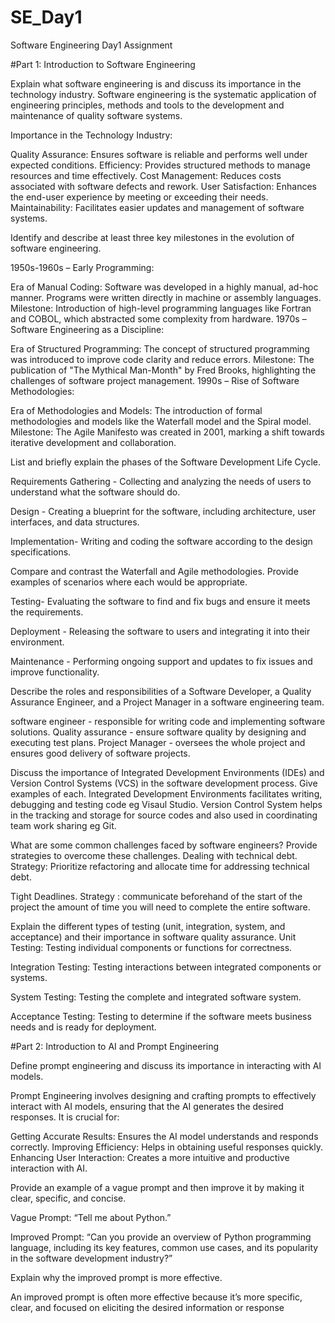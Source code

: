 # SE_Day1
Software Engineering Day1 Assignment

#Part 1: Introduction to Software Engineering

Explain what software engineering is and discuss its importance in the technology industry.
Software engineering is the systematic application of engineering principles, methods and tools to the development and maintenance of quality software systems.

Importance in the Technology Industry:

Quality Assurance: Ensures software is reliable and performs well under expected conditions.
Efficiency: Provides structured methods to manage resources and time effectively.
Cost Management: Reduces costs associated with software defects and rework.
User Satisfaction: Enhances the end-user experience by meeting or exceeding their needs.
Maintainability: Facilitates easier updates and management of software systems.

Identify and describe at least three key milestones in the evolution of software engineering.

1950s-1960s – Early Programming:

Era of Manual Coding: Software was developed in a highly manual, ad-hoc manner. Programs were written directly in machine or assembly languages.
Milestone: Introduction of high-level programming languages like Fortran and COBOL, which abstracted some complexity from hardware.
1970s – Software Engineering as a Discipline:

Era of Structured Programming: The concept of structured programming was introduced to improve code clarity and reduce errors.
Milestone: The publication of "The Mythical Man-Month" by Fred Brooks, highlighting the challenges of software project management.
1990s – Rise of Software Methodologies:

Era of Methodologies and Models: The introduction of formal methodologies and models like the Waterfall model and the Spiral model.
Milestone: The Agile Manifesto was created in 2001, marking a shift towards iterative development and collaboration.

List and briefly explain the phases of the Software Development Life Cycle.

Requirements Gathering - Collecting and analyzing the needs of users to understand what the software should do.

Design - Creating a blueprint for the software, including architecture, user interfaces, and data structures.

Implementation- Writing and coding the software according to the design specifications.

Compare and contrast the Waterfall and Agile methodologies. Provide examples of scenarios where each would be appropriate.

Testing- Evaluating the software to find and fix bugs and ensure it meets the requirements.

Deployment - Releasing the software to users and integrating it into their environment.

Maintenance - Performing ongoing support and updates to fix issues and improve functionality.


Describe the roles and responsibilities of a Software Developer, a Quality Assurance Engineer, and a Project Manager in a software engineering team.

software engineer - responsible for writing code and implementing software solutions.
Quality assurance - ensure software quality by designing and executing test  plans.
Project Manager - oversees the whole project and ensures good delivery of software projects.


Discuss the importance of Integrated Development Environments (IDEs) and Version Control Systems (VCS) in the software development process. Give examples of each.
Integrated Development Environments facilitates writing, debugging and testing code eg Visaul Studio.
Version Control System helps in the tracking and storage for source codes and also used in coordinating team work sharing eg Git.


What are some common challenges faced by software engineers? Provide strategies to overcome these challenges.
 Dealing with technical debt.
Strategy: Prioritize refactoring and allocate time for addressing technical debt.

Tight Deadlines.
Strategy : communicate beforehand of the start of the project the amount of time you will need to complete the entire software.


Explain the different types of testing (unit, integration, system, and acceptance) and their importance in software quality assurance.
Unit Testing: Testing individual components or functions for correctness.

Integration Testing: Testing interactions between integrated components or systems.

System Testing: Testing the complete and integrated software system.

Acceptance Testing: Testing to determine if the software meets business needs and is ready for deployment.

#Part 2: Introduction to AI and Prompt Engineering


Define prompt engineering and discuss its importance in interacting with AI models.

Prompt Engineering involves designing and crafting prompts to effectively interact with AI models, ensuring that the AI generates the desired responses. It is crucial for:

Getting Accurate Results: Ensures the AI model understands and responds correctly.
Improving Efficiency: Helps in obtaining useful responses quickly.
Enhancing User Interaction: Creates a more intuitive and productive interaction with AI.

Provide an example of a vague prompt and then improve it by making it clear, specific, and concise.

Vague Prompt: “Tell me about Python.”

Improved Prompt: “Can you provide an overview of Python programming language, including its key features, common use cases, and its popularity in the software development industry?”

 Explain why the improved prompt is more effective.

 An improved prompt is often more effective because it’s more specific, clear, and focused on eliciting the desired information or response
